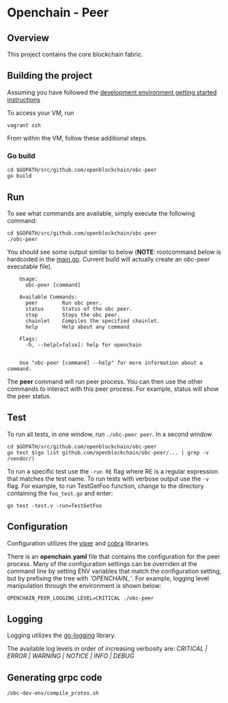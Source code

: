 # Openchain - Peer

## Overview

This project contains the core blockchain fabric.  

## Building the project

Assuming you have followed the [development environment getting started instructions](https://github.com/openblockchain/obc-getting-started/blob/master/devenv.md)

To access your VM, run
```
vagrant ssh
```

From within the VM, follow these additional steps.

### Go build
```
cd $GOPATH/src/github.com/openblockchain/obc-peer
go build
```

## Run

To see what commands are available, simply execute the following command:

    cd $GOPATH/src/github.com/openblockchain/obc-peer
    ./obc-peer

You should see some output similar to below (**NOTE**: rootcommand below is hardcoded in the [main.go](./main.go). Current build will actually create an *obc-peer* executable file).

```
    Usage:
      obc-peer [command]

    Available Commands:
      peer        Run obc peer.
      status      Status of the obc peer.
      stop        Stops the obc peer.
      chainlet    Compiles the specified chainlet.
      help        Help about any command

    Flags:
      -h, --help[=false]: help for openchain


    Use "obc-peer [command] --help" for more information about a command.
```

The **peer** command will run peer process. You can then use the other commands to interact with this peer process. For example, status will show the peer status.

## Test

To run all tests, in one window, run `./obc-peer peer`. In a second window

    cd $GOPATH/src/github.com/openblockchain/obc-peer
    go test $(go list github.com/openblockchain/obc-peer/... | grep -v /vendor/)

To run a specific test use the `-run RE` flag where RE is a regular expression that matches the test name. To run tests with verbose output use the `-v` flag. For example, to run TestGetFoo function, change to the directory containing the `foo_test.go` and enter:

    go test -test.v -run=TestGetFoo


## Configuration

Configuration utilizes the [viper](https://github.com/spf13/viper) and [cobra](https://github.com/spf13/cobra) libraries.

There is an **openchain.yaml** file that contains the configuration for the peer process. Many of the configuration settings can be overriden at the command line by setting ENV variables that match the configuration setting, but by prefixing the tree with *'OPENCHAIN_'*. For example, logging level manipulation through the environment is shown below:

    OPENCHAIN_PEER_LOGGING_LEVEL=CRITICAL ./obc-peer

## Logging

Logging utilizes the [go-logging](https://github.com/op/go-logging) library.  

The available log levels in order of increasing verbosity are: *CRITICAL | ERROR | WARNING | NOTICE | INFO | DEBUG*

## Generating grpc code

```
/obc-dev-env/compile_protos.sh
```
